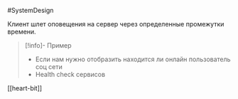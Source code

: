 #SystemDesign 

Клиент шлет оповещения на сервер через определенные промежутки времени.

>[!info]- Пример
> - Если нам нужно отобразить находится ли онлайн пользователь соц сети
> - Health check сервисов

[[heart-bit]]